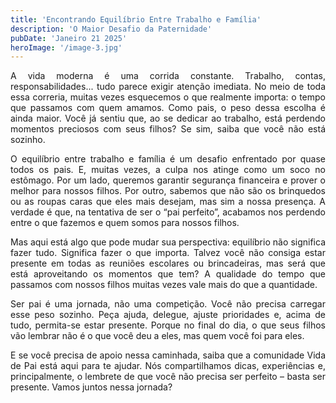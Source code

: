 ```yaml
---
title: 'Encontrando Equilíbrio Entre Trabalho e Família'
description: 'O Maior Desafio da Paternidade'
pubDate: 'Janeiro 21 2025'
heroImage: '/image-3.jpg'
---
```

<p style="text-align:justify">
A vida moderna é uma corrida constante. Trabalho, contas, responsabilidades... tudo parece exigir atenção imediata. No meio de toda essa correria, muitas vezes esquecemos o que realmente importa: o tempo que passamos com quem amamos. Como pais, o peso dessa escolha é ainda maior. Você já sentiu que, ao se dedicar ao trabalho, está perdendo momentos preciosos com seus filhos? Se sim, saiba que você não está sozinho.
</p>
<p style="text-align:justify">
O equilíbrio entre trabalho e família é um desafio enfrentado por quase todos os pais. E, muitas vezes, a culpa nos atinge como um soco no estômago. Por um lado, queremos garantir segurança financeira e prover o melhor para nossos filhos. Por outro, sabemos que não são os brinquedos ou as roupas caras que eles mais desejam, mas sim a nossa presença. A verdade é que, na tentativa de ser o “pai perfeito”, acabamos nos perdendo entre o que fazemos e quem somos para nossos filhos.
</p>
<p style="text-align:justify">
Mas aqui está algo que pode mudar sua perspectiva: equilíbrio não significa fazer tudo. Significa fazer o que importa. Talvez você não consiga estar presente em todas as reuniões escolares ou brincadeiras, mas será que está aproveitando os momentos que tem? A qualidade do tempo que passamos com nossos filhos muitas vezes vale mais do que a quantidade.
</p>
<p style="text-align:justify">
Ser pai é uma jornada, não uma competição. Você não precisa carregar esse peso sozinho. Peça ajuda, delegue, ajuste prioridades e, acima de tudo, permita-se estar presente. Porque no final do dia, o que seus filhos vão lembrar não é o que você deu a eles, mas quem você foi para eles.
</p>
<p style="text-align:justify">
E se você precisa de apoio nessa caminhada, saiba que a comunidade Vida de Pai está aqui para te ajudar. Nós compartilhamos dicas, experiências e, principalmente, o lembrete de que você não precisa ser perfeito – basta ser presente. Vamos juntos nessa jornada?
</p>